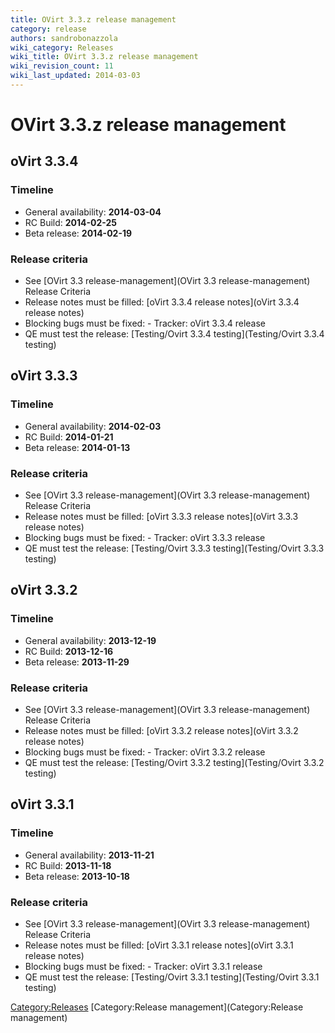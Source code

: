 ```yaml
---
title: OVirt 3.3.z release management
category: release
authors: sandrobonazzola
wiki_category: Releases
wiki_title: OVirt 3.3.z release management
wiki_revision_count: 11
wiki_last_updated: 2014-03-03
---
```


# OVirt 3.3.z release management

## oVirt 3.3.4

### Timeline

*   General availability: **2014-03-04**
*   RC Build: **2014-02-25**
*   Beta release: **2014-02-19**

### Release criteria

*   See [OVirt 3.3 release-management](OVirt 3.3 release-management) Release Criteria
*   Release notes must be filled: [oVirt 3.3.4 release notes](oVirt 3.3.4 release notes)
*   Blocking bugs must be fixed:  - Tracker: oVirt 3.3.4 release
*   QE must test the release: [Testing/Ovirt 3.3.4 testing](Testing/Ovirt 3.3.4 testing)

## oVirt 3.3.3

### Timeline

*   General availability: **2014-02-03**
*   RC Build: **2014-01-21**
*   Beta release: **2014-01-13**

### Release criteria

*   See [OVirt 3.3 release-management](OVirt 3.3 release-management) Release Criteria
*   Release notes must be filled: [oVirt 3.3.3 release notes](oVirt 3.3.3 release notes)
*   Blocking bugs must be fixed:  - Tracker: oVirt 3.3.3 release
*   QE must test the release: [Testing/Ovirt 3.3.3 testing](Testing/Ovirt 3.3.3 testing)

## oVirt 3.3.2

### Timeline

*   General availability: **2013-12-19**
*   RC Build: **2013-12-16**
*   Beta release: **2013-11-29**

### Release criteria

*   See [OVirt 3.3 release-management](OVirt 3.3 release-management) Release Criteria
*   Release notes must be filled: [oVirt 3.3.2 release notes](oVirt 3.3.2 release notes)
*   Blocking bugs must be fixed:  - Tracker: oVirt 3.3.2 release
*   QE must test the release: [Testing/Ovirt 3.3.2 testing](Testing/Ovirt 3.3.2 testing)

## oVirt 3.3.1

### Timeline

*   General availability: **2013-11-21**
*   RC Build: **2013-11-18**
*   Beta release: **2013-10-18**

### Release criteria

*   See [OVirt 3.3 release-management](OVirt 3.3 release-management) Release Criteria
*   Release notes must be filled: [oVirt 3.3.1 release notes](oVirt 3.3.1 release notes)
*   Blocking bugs must be fixed:  - Tracker: oVirt 3.3.1 release
*   QE must test the release: [Testing/Ovirt 3.3.1 testing](Testing/Ovirt 3.3.1 testing)

<Category:Releases> [Category:Release management](Category:Release management)
